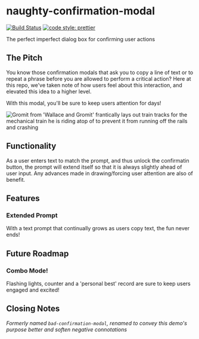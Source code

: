 # naughty-confirmation-modal

[![Build Status](https://travis-ci.org/nickeloz/naughty-confirmation-modal.svg?branch=master)](https://travis-ci.org/nickeloz/naughty-confirmation-modal)
[![code style: prettier](https://img.shields.io/badge/code_style-prettier-ff69b4.svg?style=flat-square)](https://github.com/prettier/prettier)

The perfect imperfect dialog box for confirming user actions

## The Pitch

You know those confirmation modals that ask you to copy a line of text or to repeat a phrase before you are allowed to perform a critical action? Here at this repo, we've taken note of how users feel about this interaction, and elevated this idea to a higher level.

With this modal, you'll be sure to keep users attention for days!

![Gromit from 'Wallace and Gromit' frantically lays out train tracks for the mechanical train he is riding atop of to prevent it from running off the rails and crashing](https://media.giphy.com/media/3oz8xtBx06mcZWoNJm/giphy.gif)

## Functionality

As a user enters text to match the prompt, and thus unlock the confirmatin button, the prompt will extend itself so that it is always slightly ahead of user input. Any advances made in drawing/forcing user attention are also of benefit.

## Features

### Extended Prompt

With a text prompt that continually grows as users copy text, the fun never ends!

## Future Roadmap

### Combo Mode!

Flashing lights, counter and a 'personal best' record are sure to keep users engaged and excited!

## Closing Notes

_Formerly named `bad-confirmation-modal`, renamed to convey this demo's purpose better and soften negative connotations_

